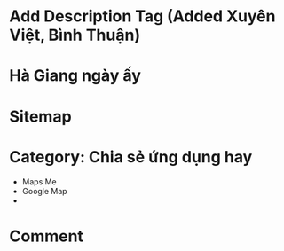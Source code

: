 # Add Description Tag (Added Xuyên Việt, Bình Thuận)

# Hà Giang ngày ấy
# Sitemap


# Category: Chia sẻ ứng dụng hay
- Maps Me
- Google Map
- 


# Comment